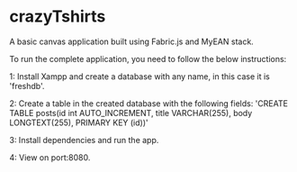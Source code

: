 # crazyTshirts
A basic canvas application built using Fabric.js and MyEAN stack.

To run the complete application, you need to follow the below instructions:

1: Install Xampp and create a database with any name, in this case it is 'freshdb'.

2: Create a table in the created database with the following fields:
  'CREATE TABLE posts(id int AUTO_INCREMENT, title VARCHAR(255), body LONGTEXT(255), PRIMARY KEY (id))'
  
3: Install dependencies and run the app.

4: View on port:8080.

